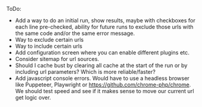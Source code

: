 ToDo:
- Add a way to do an initial run, show results, maybe with checkboxes for each line pre-checked, ability for future runs to exclude those urls with the same code and/or the same error message.
- Way to exclude certain urls
- Way to include certain urls
- Add configuration screen where you can enable different plugins etc.
- Consider sitemap for url sources.
- Should I cache bust by clearing all cache at the start of the run or by including url parameters? Which is more reliable/faster?
- Add javascript console errors. Would have to use a headless browser like Puppeteer, Playwright or https://github.com/chrome-php/chrome. We should test speed and see if it makes sense to move our current url get logic over.
